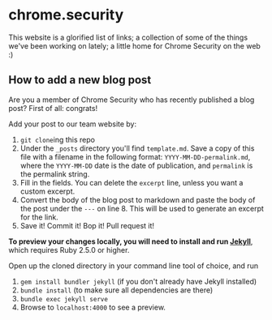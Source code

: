 # chrome.security

This website is a glorified list of links; a collection of some of the things we've been working on lately; a little home for Chrome Security on the web :)

## How to add a new blog post

Are you a member of Chrome Security who has recently published a blog post? First of all: congrats!

Add your post to our team website by:

1. `git clone`ing this repo
2. Under the `_posts` directory you'll find `template.md`. Save a copy of this file with a filename in the following format: `YYYY-MM-DD-permalink.md`, where the `YYYY-MM-DD` date is the date of publication, and `permalink` is the permalink string.
4. Fill in the fields. You can delete the `excerpt` line, unless you want a custom excerpt.
5. Convert the body of the blog post to markdown and paste the body of the post under the `---` on line 8. This will be used to generate an excerpt for the link.
6. Save it! Commit it! Bop it! Pull request it!

**To preview your changes locally, you will need to install and run [Jekyll](https://jekyllrb.com/docs/)**, which requires Ruby 2.5.0 or higher. 

Open up the cloned directory in your command line tool of choice, and run 

1. `gem install bundler jekyll` (if you don't already have Jekyll installed)
2. `bundle install` (to make sure all dependencies are there)
3. `bundle exec jekyll serve` 
4. Browse to `localhost:4000` to see a preview.
